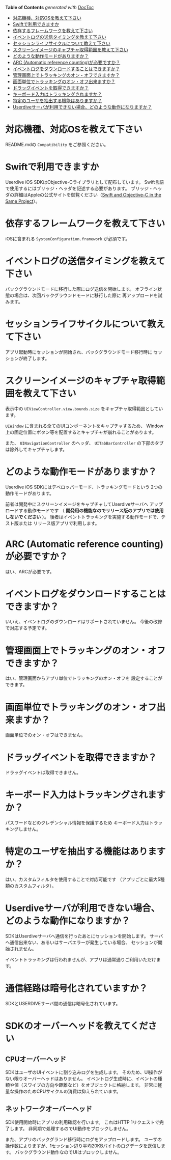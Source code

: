 <!-- START doctoc generated TOC please keep comment here to allow auto update -->
<!-- DON'T EDIT THIS SECTION, INSTEAD RE-RUN doctoc TO UPDATE -->
**Table of Contents**  *generated with [DocToc](https://github.com/thlorenz/doctoc)*

- [対応機種、対応OSを教えて下さい](#%E5%AF%BE%E5%BF%9C%E6%A9%9F%E7%A8%AE%E3%80%81%E5%AF%BE%E5%BF%9Cos%E3%82%92%E6%95%99%E3%81%88%E3%81%A6%E4%B8%8B%E3%81%95%E3%81%84)
- [Swiftで利用できますか](#swift%E3%81%A7%E5%88%A9%E7%94%A8%E3%81%A7%E3%81%8D%E3%81%BE%E3%81%99%E3%81%8B)
- [依存するフレームワークを教えて下さい](#%E4%BE%9D%E5%AD%98%E3%81%99%E3%82%8B%E3%83%95%E3%83%AC%E3%83%BC%E3%83%A0%E3%83%AF%E3%83%BC%E3%82%AF%E3%82%92%E6%95%99%E3%81%88%E3%81%A6%E4%B8%8B%E3%81%95%E3%81%84)
- [イベントログの送信タイミングを教えて下さい](#%E3%82%A4%E3%83%99%E3%83%B3%E3%83%88%E3%83%AD%E3%82%B0%E3%81%AE%E9%80%81%E4%BF%A1%E3%82%BF%E3%82%A4%E3%83%9F%E3%83%B3%E3%82%B0%E3%82%92%E6%95%99%E3%81%88%E3%81%A6%E4%B8%8B%E3%81%95%E3%81%84)
- [セッションライフサイクルについて教えて下さい](#%E3%82%BB%E3%83%83%E3%82%B7%E3%83%A7%E3%83%B3%E3%83%A9%E3%82%A4%E3%83%95%E3%82%B5%E3%82%A4%E3%82%AF%E3%83%AB%E3%81%AB%E3%81%A4%E3%81%84%E3%81%A6%E6%95%99%E3%81%88%E3%81%A6%E4%B8%8B%E3%81%95%E3%81%84)
- [スクリーンイメージのキャプチャ取得範囲を教えて下さい](#%E3%82%B9%E3%82%AF%E3%83%AA%E3%83%BC%E3%83%B3%E3%82%A4%E3%83%A1%E3%83%BC%E3%82%B8%E3%81%AE%E3%82%AD%E3%83%A3%E3%83%97%E3%83%81%E3%83%A3%E5%8F%96%E5%BE%97%E7%AF%84%E5%9B%B2%E3%82%92%E6%95%99%E3%81%88%E3%81%A6%E4%B8%8B%E3%81%95%E3%81%84)
- [どのような動作モードがありますか？](#%E3%81%A9%E3%81%AE%E3%82%88%E3%81%86%E3%81%AA%E5%8B%95%E4%BD%9C%E3%83%A2%E3%83%BC%E3%83%89%E3%81%8C%E3%81%82%E3%82%8A%E3%81%BE%E3%81%99%E3%81%8B%EF%BC%9F)
- [ARC (Automatic reference counting)が必要ですか？](#arc-automatic-reference-counting%E3%81%8C%E5%BF%85%E8%A6%81%E3%81%A7%E3%81%99%E3%81%8B%EF%BC%9F)
- [イベントログをダウンロードすることはできますか？](#%E3%82%A4%E3%83%99%E3%83%B3%E3%83%88%E3%83%AD%E3%82%B0%E3%82%92%E3%83%80%E3%82%A6%E3%83%B3%E3%83%AD%E3%83%BC%E3%83%89%E3%81%99%E3%82%8B%E3%81%93%E3%81%A8%E3%81%AF%E3%81%A7%E3%81%8D%E3%81%BE%E3%81%99%E3%81%8B%EF%BC%9F)
- [管理画面上でトラッキングのオン・オフできますか？](#%E7%AE%A1%E7%90%86%E7%94%BB%E9%9D%A2%E4%B8%8A%E3%81%A7%E3%83%88%E3%83%A9%E3%83%83%E3%82%AD%E3%83%B3%E3%82%B0%E3%81%AE%E3%82%AA%E3%83%B3%E3%83%BB%E3%82%AA%E3%83%95%E3%81%A7%E3%81%8D%E3%81%BE%E3%81%99%E3%81%8B%EF%BC%9F)
- [画面単位でトラッキングのオン・オフ出来ますか？](#%E7%94%BB%E9%9D%A2%E5%8D%98%E4%BD%8D%E3%81%A7%E3%83%88%E3%83%A9%E3%83%83%E3%82%AD%E3%83%B3%E3%82%B0%E3%81%AE%E3%82%AA%E3%83%B3%E3%83%BB%E3%82%AA%E3%83%95%E5%87%BA%E6%9D%A5%E3%81%BE%E3%81%99%E3%81%8B%EF%BC%9F)
- [ドラッグイベントを取得できますか？](#%E3%83%89%E3%83%A9%E3%83%83%E3%82%B0%E3%82%A4%E3%83%99%E3%83%B3%E3%83%88%E3%82%92%E5%8F%96%E5%BE%97%E3%81%A7%E3%81%8D%E3%81%BE%E3%81%99%E3%81%8B%EF%BC%9F)
- [キーボード入力はトラッキングされますか？](#%E3%82%AD%E3%83%BC%E3%83%9C%E3%83%BC%E3%83%89%E5%85%A5%E5%8A%9B%E3%81%AF%E3%83%88%E3%83%A9%E3%83%83%E3%82%AD%E3%83%B3%E3%82%B0%E3%81%95%E3%82%8C%E3%81%BE%E3%81%99%E3%81%8B%EF%BC%9F)
- [特定のユーザを抽出する機能はありますか？](#%E7%89%B9%E5%AE%9A%E3%81%AE%E3%83%A6%E3%83%BC%E3%82%B6%E3%82%92%E6%8A%BD%E5%87%BA%E3%81%99%E3%82%8B%E6%A9%9F%E8%83%BD%E3%81%AF%E3%81%82%E3%82%8A%E3%81%BE%E3%81%99%E3%81%8B%EF%BC%9F)
- [Userdiveサーバが利用できない場合、どのような動作になりますか？](#userdive%E3%82%B5%E3%83%BC%E3%83%90%E3%81%8C%E5%88%A9%E7%94%A8%E3%81%A7%E3%81%8D%E3%81%AA%E3%81%84%E5%A0%B4%E5%90%88%E3%80%81%E3%81%A9%E3%81%AE%E3%82%88%E3%81%86%E3%81%AA%E5%8B%95%E4%BD%9C%E3%81%AB%E3%81%AA%E3%82%8A%E3%81%BE%E3%81%99%E3%81%8B%EF%BC%9F)

<!-- END doctoc generated TOC please keep comment here to allow auto update -->


# 対応機種、対応OSを教えて下さい

README.mdの `Compatibility` をご参照ください。


# Swiftで利用できますか

Userdive iOS SDKはObjective-Cライブラリとして配布しています。
Swift言語で使用するにはブリッジ・ヘッダを記述する必要があります。
ブリッジ・ヘッダの詳細はAppleの公式サイトを御覧ください（[Swift and Objective-C in the Same Project](https://developer.apple.com/library/ios/documentation/Swift/Conceptual/BuildingCocoaApps/MixandMatch.html)）。


# 依存するフレームワークを教えて下さい

iOSに含まれる `SystemConfiguration.framework` が必須です。


# イベントログの送信タイミングを教えて下さい

バックグラウンドモードに移行した際にログ送信を開始します。
オフライン状態の場合は、次回バックグラウンドモードに移行した際に
再アップロードを試みます。


# セッションライフサイクルについて教えて下さい

アプリ起動時にセッションが開始され、バックグラウンドモード移行時に
セッションが終了します。	


# スクリーンイメージのキャプチャ取得範囲を教えて下さい

表示中の `UIViewController.view.bounds.size` をキャプチャ取得範囲としています。

`UIWindow` に含まれる全てのUIコンポーネントをキャプチャするため、
Window上の固定位置にボタン等を配置するとキャプチャが崩れることがあります。

また、 `UINavigationController` のヘッダ、 `UITabBarController` の下部のタブは除外してキャプチャします。


# どのような動作モードがありますか？

Userdive iOS SDKにはデベロッパーモード、トラッキングモードという
2つの動作モードがあります。

前者は開発中にスクリーンイメージをキャプチャしてUserdiveサーバへ
アップロードする動作モードです
（ **開発用の機能なのでリリース版のアプリでは使用しないでください** ）。
後者はイベントトラッキングを実施する動作モードで、テスト版または
リリース版アプリで利用します。


# ARC (Automatic reference counting)が必要ですか？

はい、ARCが必要です。


# イベントログをダウンロードすることはできますか？

いいえ、イベントログのダウンロードはサポートされていません。
今後の改修で対応する予定です。


# 管理画面上でトラッキングのオン・オフできますか？

はい、管理画面からアプリ単位でトラッキングのオン・オフを
設定することができます。


# 画面単位でトラッキングのオン・オフ出来ますか？

画面単位でのオン・オフはできません。


# ドラッグイベントを取得できますか？

ドラッグイベントは取得できません。


# キーボード入力はトラッキングされますか？

パスワードなどのクレデンシャル情報を保護するため
キーボード入力はトラッキングしません。


# 特定のユーザを抽出する機能はありますか？

はい、カスタムフィルタを使用することで対応可能です
（アプリごとに最大5種類のカスタムフィルタ）。


# Userdiveサーバが利用できない場合、どのような動作になりますか？

SDKはUserdiveサーバへ通信を行ったあとにセッションを開始します。
サーバへ通信出来ない、あるいはサーバエラーが発生している場合、
セッションが開始されません。

イベントトラッキングは行われませんが、アプリは通常通りご利用いただけます。


# 通信経路は暗号化されていますか？

SDKとUSERDIVEサーバ間の通信は暗号化されています。


# SDKのオーバーヘッドを教えてください

## CPUオーバーヘッド
SDKはユーザのUIイベントに割り込みログを生成します。
そのため、UI操作がない限りオーバーヘッドはありません。
イベントログ生成時に、イベントの種類や値（スワイプの方向や距離など）をオブジェクトに格納します。
非常に軽量な操作のためCPUサイクルの消費は抑えられています。


## ネットワークオーバーヘッド
SDK使用開始時にアプリの利用確認を行います。
これはHTTP 1リクエストで完了します。
非同期で処理するのでUI動作をブロックしません。

また、アプリのバックグランド移行時にログをアップロードします。
ユーザの操作数によりますが、1セッション辺り平均20KBバイトのログデータを送信します。
バックグラウンド動作なのでUIはブロックしません。
